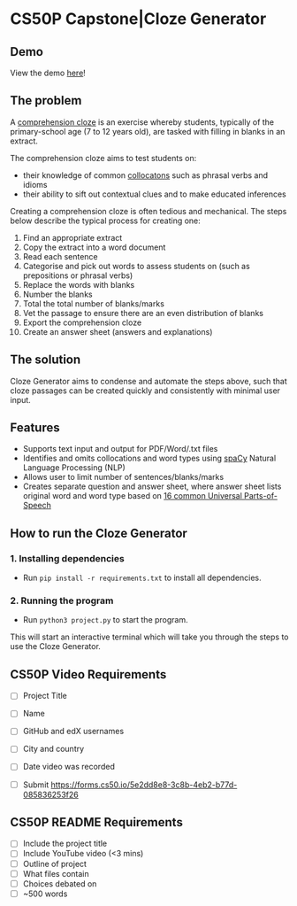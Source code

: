 
# CS50P Capstone|Cloze Generator

## Demo
View the demo [here]()!

## The problem
A [comprehension cloze](http://tinyurl.com/CompreClozeExample) is an exercise whereby students, typically of the primary-school age (7 to 12 years old), are tasked with filling in blanks in an extract. 

The comprehension cloze aims to test students on:
* their knowledge of common [collocatons](https://en.wikipedia.org/wiki/Collocation) such as phrasal verbs and idioms
* their ability to sift out contextual clues and to make educated inferences

Creating a comprehension cloze is often tedious and mechanical. The steps below describe the typical process for creating one:
1. Find an appropriate extract
2. Copy the extract into a word document
3. Read each sentence
4. Categorise and pick out words to assess students on (such as prepositions or phrasal verbs)
5. Replace the words with blanks
6. Number the blanks
7. Total the total number of blanks/marks
8. Vet the passage to ensure there are an even distribution of blanks
9. Export the comprehension cloze
10. Create an answer sheet (answers and explanations)


## The solution
Cloze Generator aims to condense and automate the steps above, such that cloze passages can be created quickly and consistently with minimal user input. 


## Features 
* Supports text input and output for PDF/Word/.txt files
* Identifies and omits collocations and word types using [spaCy](https://spacy.io/usage/spacy-101) Natural Language Processing (NLP)
* Allows user to limit number of sentences/blanks/marks
* Creates separate question and answer sheet, where answer sheet lists original word and word type based on [16 common Universal Parts-of-Speech](https://universaldependencies.org/u/pos/)


## How to run the Cloze Generator

### 1. Installing dependencies 
- Run `pip install -r requirements.txt` to install all dependencies.

### 2. Running the program
- Run `python3 project.py` to start the program. 

This will start an interactive terminal which will take you through the steps to use the Cloze Generator. 


## CS50P Video Requirements 
- [ ] Project Title
- [ ] Name
- [ ] GitHub and edX usernames 
- [ ] City and country
- [ ] Date video was recorded
- [ ] Submit https://forms.cs50.io/5e2dd8e8-3c8b-4eb2-b77d-085836253f26


## CS50P README Requirements
- [ ] Include the project title 
- [ ] Include YouTube video (<3 mins)
- [ ] Outline of project 
- [ ] What files contain 
- [ ] Choices debated on 
- [ ] ~500 words